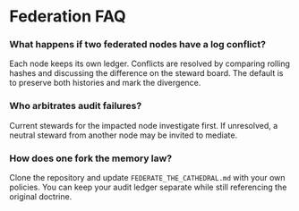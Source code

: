 # Federation FAQ

### What happens if two federated nodes have a log conflict?
Each node keeps its own ledger. Conflicts are resolved by comparing rolling hashes and discussing the difference on the steward board. The default is to preserve both histories and mark the divergence.

### Who arbitrates audit failures?
Current stewards for the impacted node investigate first. If unresolved, a neutral steward from another node may be invited to mediate.

### How does one fork the memory law?
Clone the repository and update `FEDERATE_THE_CATHEDRAL.md` with your own policies. You can keep your audit ledger separate while still referencing the original doctrine.
